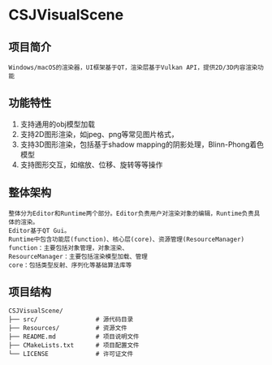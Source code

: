 # CSJVisualScene

## 项目简介
    Windows/macOS的渲染器，UI框架基于QT，渲染层基于Vulkan API，提供2D/3D内容渲染功能

## 功能特性
1. 支持通用的obj模型加载
2. 支持2D图形渲染，如jpeg、png等常见图片格式，
3. 支持3D图形渲染，包括基于shadow mapping的阴影处理，Blinn-Phong着色模型
4. 支持图形交互，如缩放、位移、旋转等等操作

## 整体架构
    整体分为Editor和Runtime两个部分。Editor负责用户对渲染对象的编辑，Runtime负责具体的渲染。
    Editor基于QT Gui。
    Runtime中包含功能层(function)、核心层(core)、资源管理(ResourceManager)
    function：主要包括对象管理，对象渲染、
    ResourceManager：主要包括渲染模型加载、管理
    core：包括类型反射、序列化等基础算法库等

## 项目结构
```
CSJVisualScene/
├── src/                # 源代码目录
├── Resources/          # 资源文件
├── README.md           # 项目说明文件
├── CMakeLists.txt      # 项目配置文件
└── LICENSE             # 许可证文件
```